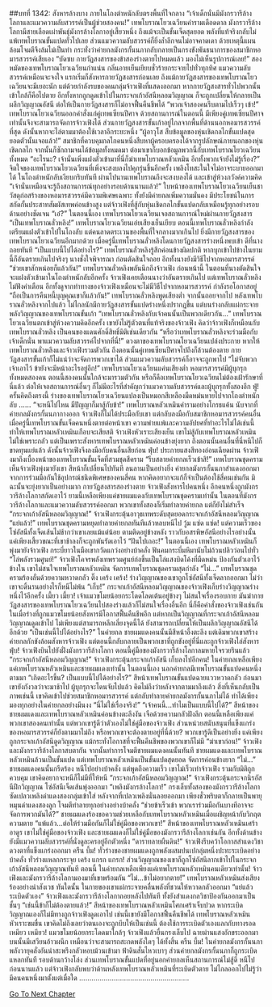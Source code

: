 ##บทที่ 1342: สังหารล้างบาง
ภายในโถงตำหนักลับตรงพื้นที่ใจกลาง
“เจ้าเด็กนั่นมีมังกรวารีล้างโลกาและแมวความลับสวรรค์เป็นผู้ช่วยสองคน!”
เทพโบราณโยวเฉวียนคำรามเดือดดาล
มังกรวารีล้างโลกามีสายเลือดเผ่าพันธุ์มังกรล้างโลกาอยู่เสี้ยวหนึ่ง ถึงแม้จะเป็นขั้นเจ็ดสุดยอด พลังที่แท้จริงกลับไม่แพ้เทพโบราณขั้นแปดทั่วไปเลย
ส่วนแมวความลับสวรรค์ก็ยิ่งล้ำลึกจนไม่อาจคาดเดา
ด้วยเหตุนี้แผนล้อมโจมตีจึงล้มไม่เป็นท่า
กระทั่งว่าค่ายกลมังกรกั้นนภากลับกลายเป็นกรงขังพันธนาการของสมาชิกหอมารสวรรค์เสียเอง
“บัดซบ กายวัฏสงสารของข้าสองร่างตายไปหมดแล้ว มองไม่เห็นรูปการณ์เลย!”
สองหมัดของเทพโบราณโยวเฉวียนกำแน่น กลิ่นอายเย็นเยียบชั่วร้ายกระจายไปทั่วทุกทิศ
แมวความลับสวรรค์เหมือนจะจงใจ แรกเริ่มก็สังหารกายวัฏสงสารก่อนเลย
ถึงแม้กายวัฏสงสารของเทพโบราณโยวเฉวียนจะมีเยอะนัก แต่ด้วยกำลังรบของคนกลุ่มจ้าวเฟิงที่แสดงออกมา
หากกายวัฏสงสารทั่วไปพวกนั้นเข้าใกล้ก็คือไปตาย
อีกทั้งหากถูกดูดเข้าไปในกระจกเก้าอัสนีหลอมวิญญาณ ก็จะถูกเปลี่ยนให้กลายเป็นผลึกวิญญาณอัสนี ต่อให้เป็นกายวัฏสงสารก็ไม่อาจฟื้นคืนชีพได้
“พวกเจ้าสองคนรีบตามไปเร็วๆ เข้า!”
เทพโบราณโยวเฉวียนออกคำสั่งแก่คู่เทพเซียนปีศาจ
ด้วยสถานการณ์ในตอนนี้ มีเพียงคู่เทพเซียนปีศาจเท่านั้นจึงจะสามารถจัดการจ้าวเฟิงได้
ส่วนกายวัฏสงสารขั้นเก้าอยู่ไกลจากพื้นที่ด้านนอกหอมารสวรรค์ที่สุด ดังนั้นหากจะไล่ตามมาต้องใช้เวลาอีกระยะหนึ่ง
“ผู้อาวุโส สืบข้อมูลของหุ่นเชิดกลไกขั้นแปดสุดยอดตัวนั้นเจอแล้ว!”
สมาชิกที่ควบคุมกลไกคนหนึ่งสืบหาผู้ครอบครองได้จากรูปลักษณ์ภายนอกของหุ่นเชิดกลไก จากนั้นก็ซักถามจนได้ข้อมูลทั้งหมดมา
ต่อมาเขาก็บอกข้อมูลพวกนี้กับเทพโบราณโยวเฉวียนทั้งหมด
“อะไรนะ? เจ้านั่นเพิ่งแฝงตัวเข้ามาที่นี่ก็ฆ่าเทพโบราณหลัวเหมิน อีกทั้งพวกเจ้ายังไม่รู้เรื่อง?”
จิตใจของเทพโบราณโยวเฉวียนที่เพิ่งจะสงบลงไปคุกรุ่นขึ้นอีกครั้ง เพลิงโทสะในใจไม่อาจระบายออกมาได้
ในโถงตำหนักลับเงียบกริบทันที
ผ่านไปนานเทพโบราณถึงจะสงบลงได้ และเข้าสู่ห้วงภวังค์ความคิด
“เจ้านั่นเหมือนจะรู้ถึงสถานการณ์ทุกอย่างรอบด้านนานแล้ว!”
ใบหน้าของเทพโบราณโยวเฉวียนเย็นชา
วัสดุก่อสร้างของหอมารสวรรค์มีความพิเศษเฉพาะ ทั้งยังมีค่ายกลเพิ่มความมั่นคง มีประโยชน์ในการสกัดกั้นประสาทสัมผัสเทพค่อนข้างสูง
แต่จ้าวเฟิงที่สู้กับหุ่นเชิดกลไกขั้นแปดกลับเหมือนรู้ทุกอย่างรอบด้านอย่างชัดเจน
“เอ๋?”
ในตอนนี้เอง เทพโบราณโยวเฉวียนเจอสถานการณ์ใหม่ผ่านกายวัฏสงสาร
“เป็นเทพโบราณลั่วหลิง!”
เทพโบราณโยวเฉวียนเอ่ยเสียงเย็นเยียบ
ตอนนี้เทพโบราณลั่วหลิงกำลังเตรียมแฝงตัวเข้าไปในโถงลับ แต่คนลาดตระเวนของพื้นที่ใจกลางมากเกินไป ยิ่งมีกายวัฏสงสารของเทพโบราณโยวเฉวียนอีกมากด้วย
เมื่อครู่นี้เทพโบราณลั่วหลิงโดนกายวัฏสงสารร่างหนึ่งพบเข้า ดีที่นางถอยทันที
“เป็นแบบนี้ไปได้อย่างไร?”
เทพโบราณลั่วหลิงรู้สึกค่อนข้างผิดปกติ หากบุกเข้าไปข้างในยามนี้ก็อันตรายเกินไปจริงๆ
นางชั่งใจพิจารณา ก่อนตัดสินใจถอย อีกทั้งนางยังมีวิธีไปจากหอมารสวรรค์
“ช่วยเขาสักหน่อยก็แล้วกัน!”
เทพโบราณลั่วหลิงพลันนึกถึงจ้าวเฟิง
ก่อนหน้านี้ ในตอนที่นางตัดสินใจจะแฝงตัวเข้ามาในโถงตำหนักลับอีกครั้ง จ้าวเฟิงเคยเตือนนางว่าอันตรายเกินไป แต่เทพโบราณลั่วหลิงไม่ฟังคำเตือน
อีกทั้งดูจากท่าทางของจ้าวเฟิงเหมือนจะไม่มีวิธีไปจากหอมารสวรรค์ กำลังรอโอกาสอยู่
“ถือเป็นการคืนหนี้บุญคุณเขาก็แล้วกัน!”
เทพโบราณลั่วหลิงพูดเสียงต่ำ จากนั้นถอยจากไป
หลังเทพโบราณลั่วหลิงจากไปแล้ว ไม่ไกลนักมีกายวัฏสงสารขั้นแปดร่างหนึ่งปรากฏขึ้น แต่บนร่างกลับแผ่กระจายพลังวิญญาณของเทพโบราณขั้นเก้า
“เทพโบราณลั่วหลิงกับเจ้าคนนั้นเป็นพวกเดียวกัน...”
เทพโบราณโยวเฉวียนตกเข้าสู่ห้วงความคิดอีกครั้ง
เขายังไม่รู้ตัวตนที่แท้จริงของจ้าวเฟิง คิดว่าจ้าวเฟิงก็เหมือนกับเทพโบราณลั่วหลิง เป็นคนของแดนศักดิ์สิทธิ์มิติเช่นเดียวกัน
“หรือว่าเทพโบราณลั่วหลิงจะร่วมมือกับเจ้าเด็กนั่น พาแมวความลับสวรรค์ไปจากที่นี่!”
ดวงตาของเทพโบราณโยวเฉวียนเปล่งประกาย
หากให้เทพโบราณลั่วหลิงและจ้าวเฟิงรวมตัวกัน ถึงตอนนั้นคู่เทพเซียนปีศาจไปถึงก็ล้วนต้องตาย กายวัฏสงสารขั้นเก้าก็ไม่แน่ว่าจะจัดการพวกเขาได้ ส่วนแมวความลับสวรรค์ก็อาจจะถูกพาไป
“ไม่จับพวกเจ้าเอาไว้ ข้ายังจะมีหน้าอะไรอยู่อีก!”
เทพโบราณโยวเฉวียนแค่นเสียงต่ำ
หอมารสวรรค์มีผู้บุกรุกทั้งหมดสองคน
ตอนนี้สองคนนั้นใกล้จะมารวมตัวกัน
หรือก็คือเทพโบราณโยวเฉวียนไม่ต้องเฝ้ารักษาที่นี่แล้ว
ต่อให้เจอสถานการณ์อื่นๆ ก็ไม่มีอะไรที่สำคัญกว่าแมวความลับสวรรค์และผู้บุกรุกทั้งสองอีก
ฟู่!
ครั้นคิดถึงตรงนี้ ร่างของเทพโบราณโยวเฉวียนแปลงเป็นหมอกสีเหลืองมืดหม่นหายไปจากโถงตำหนักลับ
……
“จะหนีไปไหน มีปัญญาก็มาสู้กับข้า!”
เทพโบราณหลัวเหมินคำรามอย่างโกรธแค้น
นับจากที่ค่ายกลมังกรกั้นนภากางออก จ้าวเฟิงก็ไม่ได้ประมือกับเขา แต่กลับลงมือกับสมาชิกหอมารสวรรค์คนอื่น
เมื่อครู่นี้เทพโบราณขั้นเจ็ดคนหนึ่งตายต่อหน้าเขา
ความพ่ายแพ้และความอัปยศที่ทำอะไรไม่ได้เช่นนี้ทำให้เทพโบราณหลัวเหมินเกือบจะเสียสติ
จ้าวเฟิงหัวเราะเสียงเย็น
เขาไม่สู้กับเทพโบราณหลัวเหมินไม่ใช่เพราะกลัว
แต่เป็นเพราะสังหารเทพโบราณหลัวเหมินค่อนข้างยุ่งยาก ถึงตอนนั้นคนอื่นที่นี่หนีไปก็ขาดทุนแย่แล้ว
ดังนั้นจ้าวเฟิงจึงลงมือกับคนอื่นเสียก่อน
ฟุ่บ!
ประกายแสงสีทองอ่อนเฉียดผ่าน จ้าวเฟิงมาถึงเบื้องหน้าของเทพโบราณขั้นเจ็ดที่สวมชุดสีคราม
“รีบสลายค่ายกลเร็วเข้าสิ!”
เทพโบราณชุดครามเห็นจ้าวเฟิงพุ่งมายังเขา สีหน้าก็เปลี่ยนไปทันที ลนลานเป็นอย่างยิ่ง
ค่ายกลมังกรกั้นนภาสำแดงออกมาจากการร่วมมือกันใช้อุปกรณ์ชนิดพิเศษของคนสี่คน หากคิดอยากจะแก้ก็จำเป็นต้องใช้สี่คนเช่นกัน มิฉะนั้นจะยุ่งยากเป็นอย่างมาก
กายวัฏสงสารสองร่างตาย จ้าวเฟิงสังหารไปคนหนึ่ง อีกคนหนึ่งถูกมังกรวารีล้างโลกาสกัดเอาไว้
ยามนี้เหลือเพียงแค่ชายผมแดงกับเทพโบราณชุดครามเท่านั้น
ในตอนที่มังกรวารีล้างโลกาและแมวความลับสวรรค์ออกมา พวกเขาทั้งสองก็เริ่มทำลายค่ายกล แต่ก็ยังไม่สำเร็จ
“กระจกเก้าอัสนีหลอมวิญญาณ!”
จ้าวเฟิงกระตุ้นอาวุธเทพระดับสุดยอดกระจกเก้าอัสนีหลอมวิญญาณ
“แย่แล้ว!”
เทพโบราณชุดครามหยุดทำลายค่ายกลทันทีแล้วหลบหนีไป
วู้ม แซ่ด แซ่ด!
แต่ความเร็วของโซ่อัสนีทั้งเจ็ดเส้นไม่ช้ากว่าเขาเลยแม้แต่น้อย ตามติดอยู่ข้างหลัง ราวกับอสรพิษอัสนีอย่างไรอย่างนั้น แค่เพียงเสี้ยวขณะที่เขาช้าลงก็จะถูกพันรัดเอาไว้
“ฝันไปเถอะ!”
ในตอนนี้เอง เทพโบราณหลัวเหมินก็พุ่งมายังจ้าวเฟิง
กระบี่ยาวในมือเขากวัดแกว่งอย่างบ้าคลั่ง ฟันคมกระบี่มหึมานับไม่ถ้วนปลิวว่อนไปทั่ว
“โล่พลังรวมศูนย์!”
จ้าวเฟิงโคจรพลังเทพรวมศูนย์ก่อขึ้นเป็นโล่แสงบิดโค้งที่มืดหม่น ป้องกันตัวเอาไว้ข้างใน
เขาไม่สนใจเทพโบราณหลัวเหมิน จัดการเทพโบราณชุดครามสุดกำลัง
“ไม่...”
เทพโบราณชุดครามร้องลั่นด้วยความหวาดกลัว
ติ๊ง เคร้ง เคร้ง!
ร่างวิญญาณของเขาถูกโซ่อัสนีทั้งเจ็ดลากออกมา ไม่ว่าเขาจะดิ้นรนอย่างไรก็หนีไม่พ้น
“เก็บ!”
กระจกเก้าอัสนีหลอมวิญญาณของจ้าวเฟิงเก็บร่างวิญญาณร่างหนึ่งไว้อีกครั้ง
เมี้ยว เมี้ยว!
เจ้าแมวขโมยน้อยกระโดดโลดเต้นอยู่ข้างๆ ไม่สนใจเรื่องรอบกาย
มันฆ่ากายวัฏสงสารของเทพโบราณโยวเฉวียนไปสองร่างแล้วก็ไม่สนใจเรื่องอื่นอีก
นี่ก็คือคำสั่งของจ้าวเฟิงเช่นกัน ในเมื่อร่างที่ถูกแมวขโมยน้อยสังหารมีโอกาสฟื้นคืนชีพอีก
แต่หากเป็นวิญญาณที่กระจกเก้าอัสนีหลอมวิญญาณดูดเข้าไป ไม่เพียงแต่สามารถหลีกเลี่ยงจุดนี้ได้ ยังสามารถเปลี่ยนให้เป็นผลึกวิญญาณอัสนีได้อีกด้วย
“เป็นเช่นนี้ไปได้อย่างไร?”
ในค่ายกล ชายผมแดงคนนั้นมีสีหน้าอึ้งตะลึง
แต่เดิมพวกเขาสร้างค่ายกลกักขังล้อมสังหารจ้าวเฟิง แต่ตอนนี้กลับกลายเป็นพวกเขาที่ถูกขังอยู่ที่นี่และถูกจ้าวเฟิงไล่สังหาร
ฟุ่บ!
จ้าวเฟิงบินไปยังฝั่งมังกรวารีล้างโลกา
ตอนนี้คู่มือของมังกรวารีล้างโลกาลมหายใจรวยรินแล้ว
“กระจกเก้าอัสนีหลอมวิญญาณ!”
จ้าวเฟิงกระตุ้นกระจกเก้าอัสนี เก็บลงไปอีกคน!
ในค่ายกลเหลือเพียงแค่เทพโบราณหลัวเหมินและชายผมแดงเท่านั้น
ในตอนนี้เอง นอกค่ายกลมีเทพโบราณขั้นแปดคนหนึ่งตามมา
“เกิดอะไรขึ้น? เป็นแบบนี้ไปได้อย่างไร?”
สีหน้าเทพโบราณขั้นแปดฉายแววหวาดกลัว
ก่อนมาเขายังกังวลว่าจะมาช้าไป ผู้บุกรุกจะโดนจับไปแล้ว
คิดไม่ถึงว่าหลังจากตามมาถึงแล้ว สิ่งที่เห็นกลับเป็นภาพเช่นนี้
เขาคิดเข้าไปช่วยสมาชิกหอมารสวรรค์ แต่กลับทำลายค่ายกลมังกรกั้นนภาไม่ได้ ทำได้เพียงมองทุกอย่างในค่ายกลอย่างมึนงง
“นี่ไม่ใช่เรื่องจริง!”
“เจ้าคนนี้...ทำไมเป็นแบบนี้ไปได้?”
สีหน้าของชายผมแดงและเทพโบราณหลัวเหมินค่อนข้างตะลึงงัน เจือด้วยความกลัวฝังลึก
ตอนนี้เหลือเพียงแค่พวกเขาสองคนเท่านั้น แต่พวกเขารู้ดีว่าตัวเองไม่ใช่คู่มือของจ้าวเฟิง
ส่วนหน่วยสนับสนุนที่แข็งแกร่งของหอมารสวรรค์ก็ยังตามมาไม่ถึง
หรือพวกเขาจะต้องตายอยู่ที่นี่ด้วย?
พวกเขารู้ดีเป็นอย่างยิ่ง แค่เพียงถูกกระจกเก้าอัสนีดูดวิญญาณ แม้กระทั่งโอกาสที่จะฟื้นคืนชีพของพวกเขาก็ไม่มี
“ฆ่าเขาก่อน!”
จ้าวเฟิงและมังกรวารีล้างโลกาสบตากัน จากนั้นทำการโจมตีชายผมแดงคนนั้นทันที
ชายผมแดงและเทพโบราณหลัวเหมินล้วนเป็นขั้นแปด แต่เทพโบราณหลัวเหมินเป็นขั้นแปดสุดยอด จัดการค่อนข้างยาก
“ไม่...”
ชายผมแดงคนนั้นกรีดร้อง หนีไปอย่างบ้าคลั่ง
แต่พูดถึงความเร็ว เขาไม่เร็วเท่าจ้าวเฟิง รวมกับมิติถูกควบคุม เขาคิดอยากจะหนีก็ไม่มีที่ให้หนี
“กระจกเก้าอัสนีหลอมวิญญาณ!”
จ้าวเฟิงกระตุ้นกระจกนิรอัสนีฝึกวิญญาณ โซ่อัสนีเจ็ดเส้นพุ่งออกมา
“เพลิงมังกรล้างโลกา!”
กรงเล็บทั้งสองของมังกรวารีล้างโลกาซัดเปลวเพลิงดำแดงสองกลุ่มเข้าใส่ หลังจากที่เปลวเพลิงนั่นลอยออกมา เพียงชั่วพริบตาก็กลายเป็นพายุหมุนดำแดงสองลูก โจมตีทำลายทุกอย่างอย่างบ้าคลั่ง
“ช่วยข้าเร็วเข้า พวกเราร่วมมือกันบางทีอาจจะจัดการพวกมันได้?”
ชายผมแดงร้องขอความช่วยเหลือกับเทพโบราณหลัวเหมินเมื่อเผชิญหน้ากับวิกฤตความตาย
“แพ้แล้ว...ต่อให้ร่วมมือกันก็ไม่ใช่คู่มือของพวกเขา!”
สีหน้าของเทพโบราณหลัวเหมินเศร้าอาดูร
เขาไม่ใช่คู่มือของจ้าวเฟิง และชายผมแดงก็ไม่ใช่คู่มือของมังกรวารีล้างโลกาเช่นกัน
อีกทั้งด้านข้างยังมีแมวความลับสวรรค์ที่นั่งดูละครอยู่อีกตัวหนึ่ง
“ดาราทลายผืนดิน!”
จ้าวเฟิงรีบคว้าโอกาสสำแดงวิชาดวงตาที่แข็งแกร่งออกมา
ครืน บึ้ม!
ทั่วร่างของชายผมแดงถูกพลังผสมปนเปกลุ่มหนึ่งปะทะระเบิดอย่างบ้าคลั่ง ทั่วร่างแหลกกระจุย
เคร้ง แกรก แกรก!
ส่วนวิญญาณของเขาก็ถูกโซ่อัสนีลากเข้าไปในกระจกเก้าอัสนีหลอมวิญญาณทันที
ตอนนี้ ในค่ายกลเหลือเพียงแค่เทพโบราณหลัวเหมินคนเดียวเท่านั้น!
จ้าวเฟิงและมังกรวารีล้างโลกามองมาที่เขาพร้อมกัน
“ไม่...ข้าไม่อยากตาย!”
เทพโบราณหลัวเหมินส่งเสียงร้องอย่างน่าสังเวช
ทันใดนั้น ในกายของเขาแผ่กระจายคลื่นพลังที่ชวนให้หวาดกลัวออกมา
“แย่แล้ว ระเบิดตัวเอง”
จ้าวเฟิงและมังกรวารีล้างโลกาถอยหลังไปทันที ทั้งยังสำแดงกลวิชาป้องกันออกมาเป็นชั้นๆ
“เช่นนี้ข้าก็ไม่ต้องตายแล้ว!”
สีหน้าของเทพโบราณหลัวเหมินโศกเศร้าเจ็บปวด
หากระเบิดวิญญาณเองก็ไม่มีทางถูกจ้าวเฟิงดูดเอาไป เช่นนี้เขายังมีโอกาสฟื้นคืนชีพได้
เทพโบราณหลัวเหมินหัวเราะขมขื่น เขาคิดไม่ถึงเลยว่าตนเองจะถูกบีบให้เป็นเช่นนี้ ต้องใช้การระเบิดตัวเองแลกกับทางรอด
เหมียว เหมียว!
แมวขโมยน้อยกระโดดมาใกล้ๆ จ้าวเฟิงแล้วยื่นกรงเล็บไป ฉายม่านแสงอักขระออกมา บนนั้นมีเสวียนอ้าวผนึก เหมือนว่าจะสามารถสะกดพลังใดๆ ได้ทั้งสิ้น
ครืน บึ้ม!
ในค่ายกลมังกรกั้นนภา พลังวายุคลั่งอันน่าสะพรึงกลัวหอบม้วนเข้ามา
ฟ้าดินสั่นไหวเบาๆ ส่วนค่ายกลมังกรกั้นนภาก็ถูกระเบิดแหลกทันที
รอบด้านกว้างโล่ง ส่วนเทพโบราณขั้นแปดที่อยู่นอกค่ายกลเห็นสถานการณ์ไม่สู้ดี หนีไปก่อนนานแล้ว
แต่จ้าวเฟิงกลับพบว่าด้านหลังเทพโบราณหลัวเหมินที่ระเบิดตัวตาย ไม่ไกลออกไปไม่รู้ว่ามีคนคนหนึ่งมาตั้งแต่เมื่อใด
………………………………………………


[Go To Next Chapter]( ./199.md)